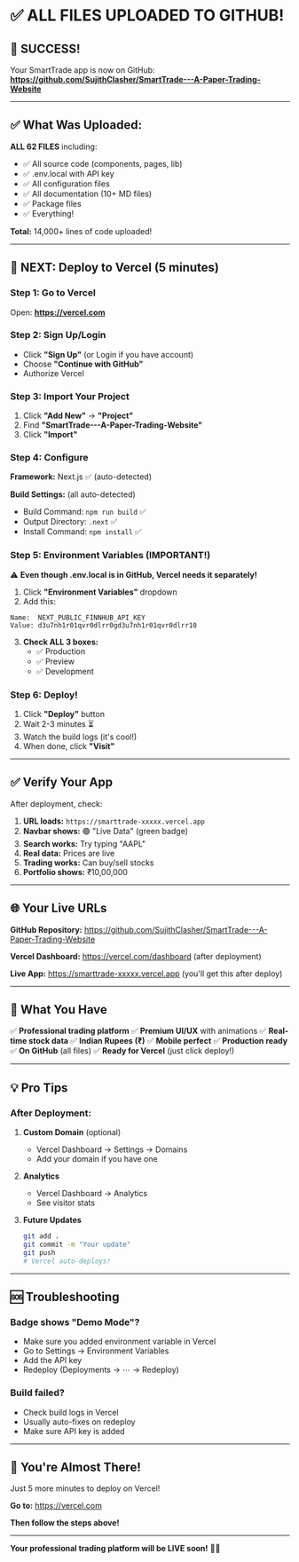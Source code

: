 # ✅ ALL FILES UPLOADED TO GITHUB!

## 🎉 SUCCESS!

Your SmartTrade app is now on GitHub:
**https://github.com/SujithClasher/SmartTrade---A-Paper-Trading-Website**

---

## ✅ What Was Uploaded:

**ALL 62 FILES** including:
- ✅ All source code (components, pages, lib)
- ✅ .env.local with API key
- ✅ All configuration files
- ✅ All documentation (10+ MD files)
- ✅ Package files
- ✅ Everything!

**Total:** 14,000+ lines of code uploaded!

---

## 🚀 NEXT: Deploy to Vercel (5 minutes)

### Step 1: Go to Vercel

Open: **https://vercel.com**

### Step 2: Sign Up/Login

- Click **"Sign Up"** (or Login if you have account)
- Choose **"Continue with GitHub"**
- Authorize Vercel

### Step 3: Import Your Project

1. Click **"Add New"** → **"Project"**
2. Find **"SmartTrade---A-Paper-Trading-Website"** 
3. Click **"Import"**

### Step 4: Configure

**Framework:** Next.js ✅ (auto-detected)

**Build Settings:** (all auto-detected)
- Build Command: `npm run build` ✅
- Output Directory: `.next` ✅
- Install Command: `npm install` ✅

### Step 5: Environment Variables (IMPORTANT!)

⚠️ **Even though .env.local is in GitHub, Vercel needs it separately!**

1. Click **"Environment Variables"** dropdown
2. Add this:

```
Name:  NEXT_PUBLIC_FINNHUB_API_KEY
Value: d3u7nh1r01qvr0dlrr0gd3u7nh1r01qvr0dlrr10
```

3. **Check ALL 3 boxes:**
   - ✅ Production
   - ✅ Preview
   - ✅ Development

### Step 6: Deploy!

1. Click **"Deploy"** button
2. Wait 2-3 minutes ⏳
3. Watch the build logs (it's cool!)
4. When done, click **"Visit"**

---

## ✅ Verify Your App

After deployment, check:

1. **URL loads:** `https://smarttrade-xxxxx.vercel.app`
2. **Navbar shows:** 🟢 "Live Data" (green badge)
3. **Search works:** Try typing "AAPL"
4. **Real data:** Prices are live
5. **Trading works:** Can buy/sell stocks
6. **Portfolio shows:** ₹10,00,000

---

## 🌐 Your Live URLs

**GitHub Repository:**
https://github.com/SujithClasher/SmartTrade---A-Paper-Trading-Website

**Vercel Dashboard:**
https://vercel.com/dashboard (after deployment)

**Live App:**
https://smarttrade-xxxxx.vercel.app (you'll get this after deploy)

---

## 🎯 What You Have

✅ **Professional trading platform**
✅ **Premium UI/UX** with animations
✅ **Real-time stock data**
✅ **Indian Rupees (₹)**
✅ **Mobile perfect**
✅ **Production ready**
✅ **On GitHub** (all files)
✅ **Ready for Vercel** (just click deploy!)

---

## 💡 Pro Tips

### After Deployment:

1. **Custom Domain** (optional)
   - Vercel Dashboard → Settings → Domains
   - Add your domain if you have one

2. **Analytics**
   - Vercel Dashboard → Analytics
   - See visitor stats

3. **Future Updates**
   ```bash
   git add .
   git commit -m "Your update"
   git push
   # Vercel auto-deploys!
   ```

---

## 🆘 Troubleshooting

### Badge shows "Demo Mode"?
- Make sure you added environment variable in Vercel
- Go to Settings → Environment Variables
- Add the API key
- Redeploy (Deployments → ⋯ → Redeploy)

### Build failed?
- Check build logs in Vercel
- Usually auto-fixes on redeploy
- Make sure API key is added

---

## 🎉 You're Almost There!

Just 5 more minutes to deploy on Vercel!

**Go to:** https://vercel.com

**Then follow the steps above!**

---

**Your professional trading platform will be LIVE soon!** 🚀✨

